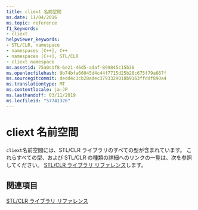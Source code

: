 ```yaml
---
title: cliext 名前空間
ms.date: 11/04/2016
ms.topic: reference
f1_keywords:
- cliext
helpviewer_keywords:
- STL/CLR, namespace
- namespaces [C++], C++
- namespaces [C++], STL/CLR
- cliext namespace
ms.assetid: 75a0c1f8-6e21-46d5-adaf-899845c15b38
ms.openlocfilehash: 9b74bfa66045d4c44f7715d25b28c675f79a667f
ms.sourcegitcommit: dedd4c3cb28adec3793329018b9163ffddf890a4
ms.translationtype: MT
ms.contentlocale: ja-JP
ms.lasthandoff: 03/11/2019
ms.locfileid: "57741326"
---
```

# <a name="cliext-namespace"></a>cliext 名前空間

`cliext`名前空間には、STL/CLR ライブラリのすべての型が含まれています。 これらすべての型、および STL/CLR の種類の詳細へのリンクの一覧は、次を参照してください。 [STL/CLR ライブラリ リファレンス](../dotnet/stl-clr-library-reference.md)します。

## <a name="see-also"></a>関連項目

[STL/CLR ライブラリ リファレンス](../dotnet/stl-clr-library-reference.md)
